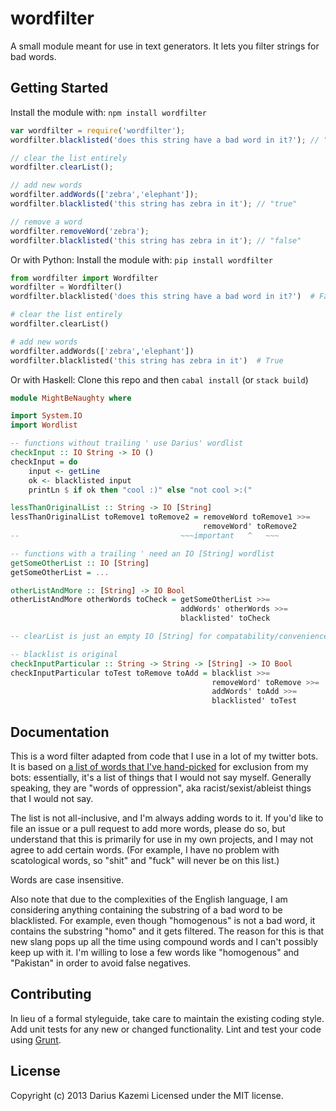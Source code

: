 # wordfilter

A small module meant for use in text generators. It lets you filter strings for bad words.

## Getting Started
Install the module with: `npm install wordfilter`

```javascript
var wordfilter = require('wordfilter');
wordfilter.blacklisted('does this string have a bad word in it?'); // "false"

// clear the list entirely
wordfilter.clearList();

// add new words
wordfilter.addWords(['zebra','elephant']);
wordfilter.blacklisted('this string has zebra in it'); // "true"

// remove a word
wordfilter.removeWord('zebra');
wordfilter.blacklisted('this string has zebra in it'); // "false"
```

Or with Python:
Install the module with: `pip install wordfilter`

```python
from wordfilter import Wordfilter
wordfilter = Wordfilter()
wordfilter.blacklisted('does this string have a bad word in it?')  # False

# clear the list entirely
wordfilter.clearList()

# add new words
wordfilter.addWords(['zebra','elephant'])
wordfilter.blacklisted('this string has zebra in it')  # True
```

Or with Haskell:
Clone this repo and then `cabal install` (or `stack build`)

```haskell
module MightBeNaughty where

import System.IO
import Wordlist

-- functions without trailing ' use Darius' wordlist
checkInput :: IO String -> IO ()
checkInput = do
    input <- getLine
    ok <- blacklisted input
    printLn $ if ok then "cool :)" else "not cool >:("

lessThanOriginalList :: String -> IO [String]
lessThanOriginalList toRemove1 toRemove2 = removeWord toRemove1 >>=
                                           removeWord' toRemove2
--                                    ~~~important   ^   ~~~

-- functions with a trailing ' need an IO [String] wordlist
getSomeOtherList :: IO [String]
getSomeOtherList = ...

otherListAndMore :: [String] -> IO Bool
otherListAndMore otherWords toCheck = getSomeOtherList >>=
                                      addWords' otherWords >>=
                                      blacklisted' toCheck

-- clearList is just an empty IO [String] for compatability/convenience(?)

-- blacklist is original
checkInputParticular :: String -> String -> [String] -> IO Bool
checkInputParticular toTest toRemove toAdd = blacklist >>=
                                             removeWord' toRemove >>=
                                             addWords' toAdd >>=
                                             blacklisted' toTest
```


## Documentation
This is a word filter adapted from code that I use in a lot of my twitter bots. It is based on [a list of words that I've hand-picked](https://github.com/dariusk/wordfilter/blob/master/lib/badwords.json) for exclusion from my bots: essentially, it's a list of things that I would not say myself. Generally speaking, they are "words of oppression", aka racist/sexist/ableist things that I would not say.

The list is not all-inclusive, and I'm always adding words to it. If you'd like to file an issue or a pull request to add more words, please do so, but understand that this is primarily for use in my own projects, and I may not agree to add certain words. (For example, I have no problem with scatological words, so "shit" and "fuck" will never be on this list.)

Words are case insensitive.

Also note that due to the complexities of the English language, I am considering anything containing the substring of a bad word to be blacklisted. For example, even though "homogenous" is not a bad word, it contains the substring "homo" and it gets filtered. The reason for this is that new slang pops up all the time using compound words and I can't possibly keep up with it. I'm willing to lose a few words like "homogenous" and "Pakistan" in order to avoid false negatives.

## Contributing
In lieu of a formal styleguide, take care to maintain the existing coding style. Add unit tests for any new or changed functionality. Lint and test your code using [Grunt](http://gruntjs.com/).

## License
Copyright (c) 2013 Darius Kazemi
Licensed under the MIT license.

